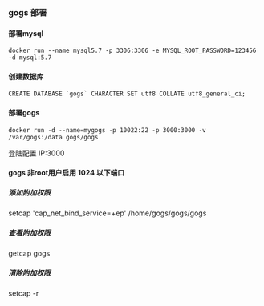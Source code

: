 ### gogs 部署
#### 部署mysql
```
docker run --name mysql5.7 -p 3306:3306 -e MYSQL_ROOT_PASSWORD=123456 -d mysql:5.7
```
#### 创建数据库
```
CREATE DATABASE `gogs` CHARACTER SET utf8 COLLATE utf8_general_ci;
```
#### 部署gogs
```
docker run -d --name=mygogs -p 10022:22 -p 3000:3000 -v /var/gogs:/data gogs/gogs
```

登陆配置 IP:3000
#### gogs 非root用户启用 1024 以下端口
##### 添加附加权限
setcap 'cap_net_bind_service=+ep' /home/gogs/gogs/gogs
##### 查看附加权限
getcap gogs
##### 清除附加权限
setcap -r

